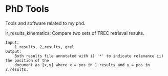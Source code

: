 PhD Tools
=========

Tools and software related to my phd.

ir_results_kinematics:
	Compare two sets of TREC retrieval results.

	Input: 
		1.results, 2,results, qrel
	Output:
		Both results file annotated with i) '*' to indicate relevance ii) the position of the 
		document as [x,y] where x = pos in 1.results and y = pos in 2.results.